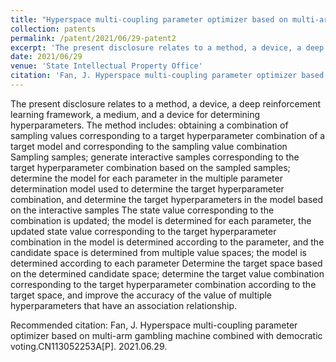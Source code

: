 ```yaml
---
title: "Hyperspace multi-coupling parameter optimizer based on multi-arm gambling machine combined with democratic voting"
collection: patents
permalink: /patent/2021/06/29-patent2
excerpt: 'The present disclosure relates to a method, a device, a deep reinforcement learning framework, a medium, and a device for determining hyperparameters. The method includes: obtaining a combination of sampling values corresponding to a target hyperparameter combination of a target model and corresponding to the sampling value combination Sampling samples; generate interactive samples corresponding to the target hyperparameter combination based on the sampled samples; determine the model for each parameter in the multiple parameter determination model used to determine the target hyperparameter combination, and determine the target hyperparameters in the model based on the interactive samples The state value corresponding to the combination is updated; the model is determined for each parameter, the updated state value corresponding to the target hyperparameter combination in the model is determined according to the parameter, and the candidate space is determined from multiple value spaces; the model is determined according to each parameter Determine the target space based on the determined candidate space; determine the target value combination corresponding to the target hyperparameter combination according to the target space, and improve the accuracy of the value of multiple hyperparameters that have an association relationship.'
date: 2021/06/29
venue: 'State Intellectual Property Office'
citation: 'Fan, J. Hyperspace multi-coupling parameter optimizer based on multi-arm gambling machine combined with democratic voting.CN113052253A[P]. 2021.06.29.'
---
```

The present disclosure relates to a method, a device, a deep reinforcement learning framework, a medium, and a device for determining hyperparameters. The method includes: obtaining a combination of sampling values corresponding to a target hyperparameter combination of a target model and corresponding to the sampling value combination Sampling samples; generate interactive samples corresponding to the target hyperparameter combination based on the sampled samples; determine the model for each parameter in the multiple parameter determination model used to determine the target hyperparameter combination, and determine the target hyperparameters in the model based on the interactive samples The state value corresponding to the combination is updated; the model is determined for each parameter, the updated state value corresponding to the target hyperparameter combination in the model is determined according to the parameter, and the candidate space is determined from multiple value spaces; the model is determined according to each parameter Determine the target space based on the determined candidate space; determine the target value combination corresponding to the target hyperparameter combination according to the target space, and improve the accuracy of the value of multiple hyperparameters that have an association relationship.

Recommended citation: Fan, J. Hyperspace multi-coupling parameter optimizer based on multi-arm gambling machine combined with democratic voting.CN113052253A[P]. 2021.06.29.